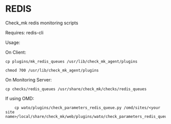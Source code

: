 REDIS
=====
Check_mk redis monitoring scripts

Requires: redis-cli

Usage:

On Client:
 
	cp plugins/mk_redis_queues /usr/lib/check_mk_agent/plugins
 
	chmod 700 /usr/lib/check_mk_agent/plugins

On Monitoring Server:
 
	cp checks/redis_queues /usr/share/check_mk/checks/redis_queues

If using OMD:

        cp wato/plugins/check_parameters_redis_queue.py /omd/sites/<your site name>/local/share/check_mk/web/plugins/wato/check_parameters_redis_queue.py
